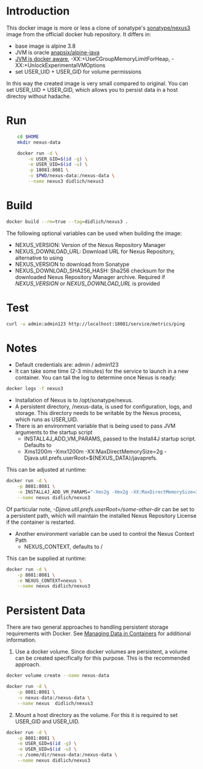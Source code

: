 # Introduction

This docker image is more or less a clone of sonatype's [sonatype/nexus3](https://hub.docker.com/r/sonatype/nexus3/) image from the officiall docker hub repository.
It differs in:
- base image is alpine 3.8
- JVM is oracle [anapsix/alpine-java](https://hub.docker.com/r/anapsix/alpine-java/)
- [JVM is docker aware](https://efekahraman.github.io/2018/04/docker-awareness-in-java), -XX:+UseCGroupMemoryLimitForHeap, -XX:+UnlockExperimentalVMOptions
- set USER_UID + USER_GID for volume permissions

In this way the created image is very small compared to original. You can set USER_UID + USER_GID, which allows you to persist data in a host directoy without hadache.


# Run
```bash
    cd $HOME
    mkdir nexus-data

    docker run -d \
        -e USER_GID=$(id -g) \
        -e USER_UID=$(id -u) \
        -p 18081:8081 \
        -v $PWD/nexus-data:/nexus-data \
        --name nexus3 didlich/nexus3
```

# Build

```bash
docker build --rm=true --tag=didlich/nexus3 .
```

The following optional variables can be used when building the image:

- NEXUS_VERSION: Version of the Nexus Repository Manager
- NEXUS_DOWNLOAD_URL: Download URL for Nexus Repository, alternative to using
- NEXUS_VERSION to download from Sonatype
- NEXUS_DOWNLOAD_SHA256_HASH: Sha256 checksum for the downloaded Nexus Repository Manager archive. Required if *NEXUS_VERSION* or *NEXUS_DOWNLOAD_URL* is provided


# Test

```bash
curl -u admin:admin123 http://localhost:18081/service/metrics/ping
```


# Notes

- Default credentials are: admin / admin123
- It can take some time (2-3 minutes) for the service to launch in a new container. You can tail the log to determine once Nexus is ready:

```bash
docker logs -f nexus3
```

- Installation of Nexus is to /opt/sonatype/nexus.
- A persistent directory, /nexus-data, is used for configuration, logs, and storage. This directory needs to be writable by the Nexus process, which runs as USER_UID.
- There is an environment variable that is being used to pass JVM arguments to the startup script
    - INSTALL4J_ADD_VM_PARAMS, passed to the Install4J startup script. Defaults to
    - Xms1200m -Xmx1200m -XX:MaxDirectMemorySize=2g -Djava.util.prefs.userRoot=${NEXUS_DATA}/javaprefs.

This can be adjusted at runtime:

```bash
docker run -d \
    -p 8081:8081 \
    -e INSTALL4J_ADD_VM_PARAMS="-Xms2g -Xmx2g -XX:MaxDirectMemorySize=3g -Djava.util.prefs.userRoot=/some-other-dir" \
    --name nexus didlich/nexus3
```

Of particular note, *-Djava.util.prefs.userRoot=/some-other-dir* can be set to a persistent path, which will maintain the installed Nexus Repository License if the container is restarted.

- Another environment variable can be used to control the Nexus Context Path
    - NEXUS_CONTEXT, defaults to /

This can be supplied at runtime:

```bash
docker run -d \
    -p 8081:8081 \
    -e NEXUS_CONTEXT=nexus \
    --name nexus didlich/nexus3
```

# Persistent Data

There are two general approaches to handling persistent storage requirements with Docker. See [Managing Data in Containers](https://docs.docker.com/engine/tutorials/dockervolumes/) for additional information.

1. Use a docker volume. Since docker volumes are persistent, a volume can be created specifically for this purpose. This is the recommended approach.

```bash
docker volume create --name nexus-data

docker run -d \
    -p 8081:8081 \
    -v nexus-data:/nexus-data \
    --name nexus  didlich/nexus3
```

2. Mount a host directory as the volume. For this it is required to set USER_GID and USER_UID.

```bash
docker run -d \
    -p 8081:8081 \
    -e USER_GID=$(id -g) \
    -e USER_UID=$(id -u) \
    -v /some/dir/nexus-data:/nexus-data \
    --name nexus didlich/nexus3
```